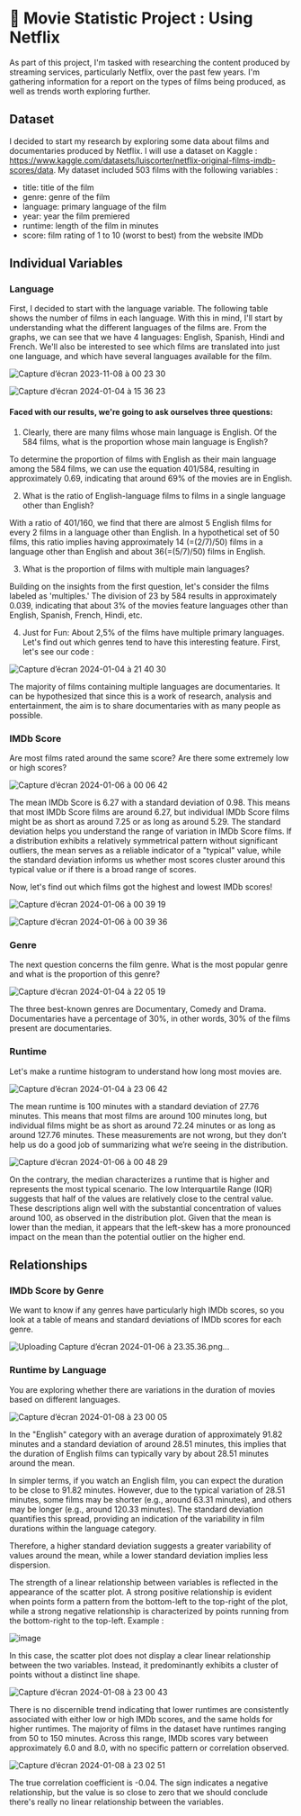 # 📌 Movie Statistic Project : Using Netflix 

As part of this project, I'm tasked with researching the content produced by streaming services, particularly Netflix, over the past few years. I'm gathering information for a report on the types of films being produced, as well as trends worth exploring further. 

## Dataset

I decided to start my research by exploring some data about films and documentaries produced by Netflix. I will use a dataset on Kaggle : https://www.kaggle.com/datasets/luiscorter/netflix-original-films-imdb-scores/data. My dataset included 503 films with the following variables : 

* title: title of the film
* genre: genre of the film
* language: primary language of the film
* year: year the film premiered
* runtime: length of the film in minutes
* score: film rating of 1 to 10 (worst to best) from the website IMDb

## Individual Variables
### Language

First, I decided to start with the language variable. The following table shows the number of films in each language. With this in mind, I'll start by understanding what the different languages of the films are. From the graphs, we can see that we have 4 languages: English, Spanish, Hindi and French. We'll also be interested to see which films are translated into just one language, and which have several languages available for the film.

![Capture d’écran 2023-11-08 à 00 23 30](https://github.com/Hiatini/movie-statistics-project/assets/101217055/c8481b13-d901-418c-ae37-f1ce5cf34163)

![Capture d’écran 2024-01-04 à 15 36 23](https://github.com/Hiatini/movie-statistics-project/assets/101217055/6f7b07f9-971f-40a6-a1d7-0c37b35201b5)

#### Faced with our results, we're going to ask ourselves three questions: 

1. Clearly, there are many films whose main language is English. Of the 584 films, what is the proportion whose main language is English? 

To determine the proportion of films with English as their main language among the 584 films, we can use the equation 401/584, resulting in approximately 0.69, indicating that around 69% of the movies are in English.

2. What is the ratio of English-language films to films in a single language other than English? 

With a ratio of 401/160, we find that there are almost 5 English films for every 2 films in a language other than English. In a hypothetical set of 50 films, this ratio implies having approximately 14 (=(2/7)/50) films in a language other than English and about 36(=(5/7)/50) films in English.

3. What is the proportion of films with multiple main languages?

Building on the insights from the first question, let's consider the films labeled as 'multiples.' The division of 23 by 584 results in approximately 0.039, indicating that about 3% of the movies feature languages other than English, Spanish, French, Hindi, etc.

4. Just for Fun: About 2,5% of the films have multiple primary languages. Let's find out which genres tend to have this interesting feature. First, let's see our code :

![Capture d’écran 2024-01-04 à 21 40 30](https://github.com/Hiatini/movie-statistics-project/assets/101217055/777d779b-91af-4300-bbff-bcea6bc032df)

The majority of films containing multiple languages are documentaries. It can be hypothesized that since this is a work of research, analysis and entertainment, the aim is to share documentaries with as many people as possible. 

### IMDb Score

Are most films rated around the same score? Are there some extremely low or high scores?

![Capture d’écran 2024-01-06 à 00 06 42](https://github.com/Hiatini/movie-statistics-project/assets/101217055/2834bdf0-7d13-4ce2-a1a6-fc9971251b3f)

The mean IMDb Score is 6.27 with a standard deviation of 0.98. This means that most IMDb Score films are around 6.27, but individual IMDb Score films might be as short as around 7.25 or as long as around 5.29. The standard deviation helps you understand the range of variation in IMDb Score films. If a distribution exhibits a relatively symmetrical pattern without significant outliers, the mean serves as a reliable indicator of a "typical" value, while the standard deviation informs us whether most scores cluster around this typical value or if there is a broad range of scores.

Now, let's find out which films got the highest and lowest IMDb scores!

![Capture d’écran 2024-01-06 à 00 39 19](https://github.com/Hiatini/movie-statistics-project/assets/101217055/1f618e87-605b-4fce-b187-7b6b0aa40f21)

![Capture d’écran 2024-01-06 à 00 39 36](https://github.com/Hiatini/movie-statistics-project/assets/101217055/2aff6452-8ce4-49c6-bb57-f2fcb50746c4)

### Genre

The next question concerns the film genre. What is the most popular genre and what is the proportion of this genre? 

![Capture d’écran 2024-01-04 à 22 05 19](https://github.com/Hiatini/movie-statistics-project/assets/101217055/ede57685-7f4a-482a-b1dd-f4ed6cdd6e94)

The three best-known genres are Documentary, Comedy and Drama. Documentaries have a percentage of 30%, in other words, 30% of the films present are documentaries. 

### Runtime 

Let's make a runtime histogram to understand how long most movies are.

![Capture d’écran 2024-01-04 à 23 06 42](https://github.com/Hiatini/movie-statistics-project/assets/101217055/222f2a88-849d-44d0-ab4b-c7ea80ff455c)

The mean runtime is 100 minutes with a standard deviation of 27.76 minutes. This means that most films are around 100 minutes long, but individual films might be as short as around 72.24 minutes or as long as around 127.76 minutes. These measurements are not wrong, but they don’t help us do a good job of summarizing what we’re seeing in the distribution.

![Capture d’écran 2024-01-06 à 00 48 29](https://github.com/Hiatini/movie-statistics-project/assets/101217055/bc13efcb-12b5-4761-8ad5-b805e46b0506)

On the contrary, the median characterizes a runtime that is higher and represents the most typical scenario. The low Interquartile Range (IQR) suggests that half of the values are relatively close to the central value. These descriptions align well with the substantial concentration of values around 100, as observed in the distribution plot.
Given that the mean is lower than the median, it appears that the left-skew has a more pronounced impact on the mean than the potential outlier on the higher end.

## Relationships

### IMDb Score by Genre

We want to know if any genres have particularly high IMDb scores, so you look at a table of means and standard deviations of IMDb scores for each genre. 

![Uploading Capture d’écran 2024-01-06 à 23.35.36.png…]()

### Runtime by Language

You are exploring whether there are variations in the duration of movies based on different languages.

![Capture d’écran 2024-01-08 à 23 00 05](https://github.com/Hiatini/movie-statistics-project/assets/101217055/79628227-8f78-457b-a6d6-861672b0c32b)

In the "English" category with an average duration of approximately 91.82 minutes and a standard deviation of around 28.51 minutes, this implies that the duration of English films can typically vary by about 28.51 minutes around the mean.

In simpler terms, if you watch an English film, you can expect the duration to be close to 91.82 minutes. However, due to the typical variation of 28.51 minutes, some films may be shorter (e.g., around 63.31 minutes), and others may be longer (e.g., around 120.33 minutes). The standard deviation quantifies this spread, providing an indication of the variability in film durations within the language category.

Therefore, a higher standard deviation suggests a greater variability of values around the mean, while a lower standard deviation implies less dispersion.

The strength of a linear relationship between variables is reflected in the appearance of the scatter plot. A strong positive relationship is evident when points form a pattern from the bottom-left to the top-right of the plot, while a strong negative relationship is characterized by points running from the bottom-right to the top-left. Example : 

![image](https://www.investopedia.com/thmb/2b8kkUpoknl2tKdZfbsCzI-2X54=/1500x0/filters:no_upscale():max_bytes(150000):strip_icc()/TC_3126228-how-to-calculate-the-correlation-coefficient-5aabeb313de423003610ee40.png)


In this case, the scatter plot does not display a clear linear relationship between the two variables. Instead, it predominantly exhibits a cluster of points without a distinct line shape.

![Capture d’écran 2024-01-08 à 23 00 43](https://github.com/Hiatini/movie-statistics-project/assets/101217055/3b6791ae-827b-4a70-a61e-276dddaa4f61)

There is no discernible trend indicating that lower runtimes are consistently associated with either low or high IMDb scores, and the same holds for higher runtimes. The majority of films in the dataset have runtimes ranging from 50 to 150 minutes. Across this range, IMDb scores vary between approximately 6.0 and 8.0, with no specific pattern or correlation observed.

![Capture d’écran 2024-01-08 à 23 02 51](https://github.com/Hiatini/movie-statistics-project/assets/101217055/8af10a2e-9fee-4fa0-a8cc-9fc8f8325cef)

The true correlation coefficient is -0.04. The sign indicates a negative relationship, but the value is so close to zero that we should conclude there's really no linear relationship between the variables.

